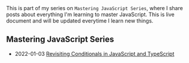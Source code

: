 <div class="series">
This is part of my series on <code>Mastering JavaScript Series</code>, where I share posts about everything I'm learning to master JavaScript.
This is live document and will be updated everytime I learn new things.

## Mastering JavaScript Series

- <time class="date">2022-01-03</time> <span>[Revisiting Conditionals in JavaScript and TypeScript](/series/mastering-javascript/revisiting-conditionals-in-javascript-and-typescript)</span>
</div>
